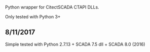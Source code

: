 Python wrapper for CitectSCADA CTAPI DLLs.

Only tested with Python 3+

8/11/2017
------
Simple tested with Python 2.7.13 + SCADA 7.5 dll + SCADA 8.0 (2016)